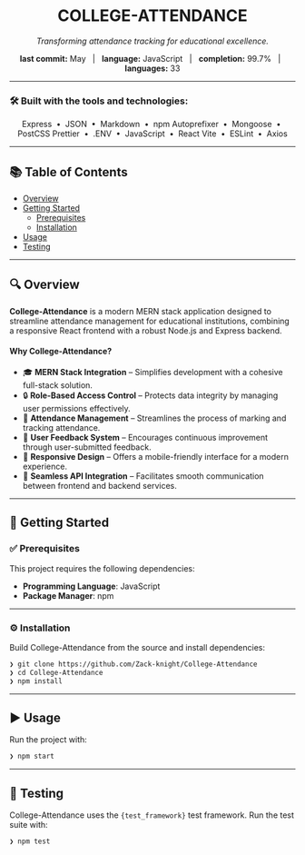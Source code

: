 <h1 align="center">COLLEGE-ATTENDANCE</h1>
<p align="center"><em>Transforming attendance tracking for educational excellence.</em></p>

<p align="center">
  <strong>last commit:</strong> May   |  
  <strong>language:</strong> JavaScript   |  
  <strong>completion:</strong> 99.7%   |  
  <strong>languages:</strong> 33
</p>

---

### 🛠 Built with the tools and technologies:

<div align="center">

Express &nbsp;•&nbsp; JSON &nbsp;•&nbsp; Markdown &nbsp;•&nbsp; npm
Autoprefixer &nbsp;•&nbsp; Mongoose &nbsp;•&nbsp; PostCSS
Prettier &nbsp;•&nbsp; .ENV &nbsp;•&nbsp; JavaScript &nbsp;•&nbsp; React
Vite &nbsp;•&nbsp; ESLint &nbsp;•&nbsp; Axios

</div>

---

## 📚 Table of Contents

- [Overview](#overview)
- [Getting Started](#getting-started)
  - [Prerequisites](#prerequisites)
  - [Installation](#installation)
- [Usage](#usage)
- [Testing](#testing)

---

## 🔍 Overview

**College-Attendance** is a modern MERN stack application designed to streamline attendance management for educational institutions, combining a responsive React frontend with a robust Node.js and Express backend.

#### Why College-Attendance?

- 🎓 **MERN Stack Integration** – Simplifies development with a cohesive full-stack solution.
- 🔒 **Role-Based Access Control** – Protects data integrity by managing user permissions effectively.
- 📅 **Attendance Management** – Streamlines the process of marking and tracking attendance.
- 💬 **User Feedback System** – Encourages continuous improvement through user-submitted feedback.
- 📱 **Responsive Design** – Offers a mobile-friendly interface for a modern experience.
- 🔗 **Seamless API Integration** – Facilitates smooth communication between frontend and backend services.

---

## 🚀 Getting Started

### ✅ Prerequisites

This project requires the following dependencies:

- **Programming Language**: JavaScript
- **Package Manager**: npm

---

### ⚙️ Installation

Build College-Attendance from the source and install dependencies:

```bash
❯ git clone https://github.com/Zack-knight/College-Attendance
❯ cd College-Attendance
❯ npm install
```

---

## ▶️ Usage

Run the project with:

```bash
❯ npm start
```

---

## 🧪 Testing

College-Attendance uses the `{test_framework}` test framework. Run the test suite with:

```bash
❯ npm test
```
